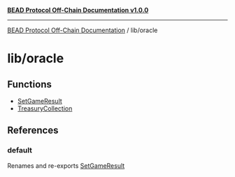 [**BEAD Protocol Off-Chain Documentation v1.0.0**](../../README.md)

***

[BEAD Protocol Off-Chain Documentation](../../modules.md) / lib/oracle

# lib/oracle

## Functions

- [SetGameResult](functions/SetGameResult.md)
- [TreasuryCollection](functions/TreasuryCollection.md)

## References

### default

Renames and re-exports [SetGameResult](functions/SetGameResult.md)
